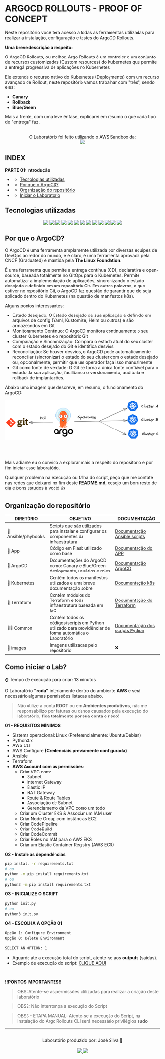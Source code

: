 # ARGOCD ROLLOUTS - PROOF OF CONCEPT

Neste repositório você terá acesso a todas as ferramentas utilizadas para realizar a instalação, configuração e testes do ArgoCD Rollouts.

**Uma breve descrição a respeito:**

O ArgoCD Rollouts, ou melhor, Argo Rollouts é um controler e um conjunto de recursos customizados (Custom resources) do Kubernetes que permite a entregá progressiva de aplicações no Kubernetes.

Ele extende o recurso nativo do Kubernetes (Deployments) com um recurso avançado de Rollout, neste repositório vamos trabalhar com "três", sendo eles:

* **Canary**
* **Rollback**
* **Blue/Green**

Mais a frente, com uma leve ênfase, explicarei em resumo o que cada tipo de "entrega" faz. <br><br>

<div align="center">
    O Laboratório foi feito utilizando o AWS Sandbox da:
    <br><img src="https://img.shields.io/badge/Pluralsight-F15B2A?logo=pluralsight&logoColor=fff">
</div>

## INDEX

**PARTE 01: Introdução**
*   * [Tecnologias utilizadas](#tecnologias-utilizadas)
*   * [Por que o ArgoCD?](#por-que-o-argocd)
*   * [Organização do repositório](#organização-do-repositório)
*   * [Iniciar o Laboratorio](#como-iniciar-o-lab)


## Tecnologias utilizadas

<div align="center">
    <img src="https://img.shields.io/badge/Argo%20CD-1e0b3e?style=for-the-badge&logo=argo&logoColor=#d16044">
    <img src="https://img.shields.io/badge/GitHub-100000?style=for-the-badge&logo=github&logoColor=white">
    <img src="https://img.shields.io/badge/GIT-E44C30?style=for-the-badge&logo=git&logoColor=white">
    <img src="https://img.shields.io/badge/Markdown-000?style=for-the-badge&logo=markdown">
    <img src="https://img.shields.io/badge/yaml-%23ffffff.svg?style=for-the-badge&logo=yaml&logoColor=151515">
    <img src="https://img.shields.io/badge/python-3670A0?style=for-the-badge&logo=python&logoColor=ffdd54">
    <img src="https://img.shields.io/badge/flask-%23000.svg?style=for-the-badge&logo=flask&logoColor=white">
    <img src="https://img.shields.io/badge/Linux-000?style=for-the-badge&logo=linux&logoColor=FCC624">
    <img src="https://custom-icon-badges.demolab.com/badge/AWS-%23FF9900.svg?logo=aws&logoColor=white">
    <img src="https://img.shields.io/badge/Kubernetes-326CE5?logo=kubernetes&logoColor=fff">
    <img src="https://img.shields.io/badge/Docker-2496ED?logo=docker&logoColor=fff">
    <img src="https://img.shields.io/badge/Terraform-844FBA?logo=terraform&logoColor=fff">
    <img src="https://custom-icon-badges.demolab.com/badge/Visual%20Studio%20Code-0078d7.svg?logo=vsc&logoColor=white">

</div>

## Por que o ArgoCD?

O ArgoCD é uma ferramenta amplamente utilizada por diversas equipes de DevOps ao redor do mundo, e é claro, é uma ferramenta aprovada pela CNCF (Graduated) e mantida pela **The Linux Foundation**.

É uma ferramenta que permite a entrega contínua (CD), declarativa e open-source, baseada totalmente no GitOps para o Kubernetes. Permite automatizar a implementação de aplicações, sincronizando o estado desejado e definido em um repositório Git. Em outras palavras, o que estiver no repositório Git, o ArgoCD faz questão de garantir que ele seja aplicado dentro do Kubernetes (na questão de manifestos k8s).

Alguns pontos interessantes:

* Estado desejado: O Estado desejado de sua aplicação é definido em arquivos de config (Yaml, Kustomize, Helm ou outros) e são armazeandos em Git
* Monitoramento Contínuo: O ArgoCD monitora continuamente o seu cluster Kubernetes e o repositório Git
* Comparação e Sincronização: Compara o estado atual do seu cluster com o estado desejado do Git e identifica desvios
* Reconciliação: Se houver desvios, o ArgoCD pode automaticamente reconciliar (sincronizar) o estado do seu cluster com o estado desejado ou, opcionalmente, permitir que um operador faça isso manualmente 
* Git como fonte de verdade: O Git se torna a única fonte confiável para o estado da sua aplicação, facilitando o versionamento, auditoria e rollback de implantações. 

Abaixo uma imagem que descreve, em resumo, o funcionamento do ArgoCD: <br>

<img src="./images/ArgoCD-topology.png">

<br><br>

Mais adiante eu o convido a explorar mais a respeito do repositorio e por fim iniciar esse laboratório.

Qualquer problema na execução ou falha do script, peço que me contate nas redes que deixarei no fim deste **README.md**, desejo um bom resto de dia e bons estudos à você! 👍

## Organização do repositório

| DIRETÓRIO | OBJETIVO | DOCUMENTAÇÃO
---| ---| ---|
📁 Ansible/playbooks | Scripts que são utilizados para instalar e configurar os componentes da infraestrutura | [Documentação Ansible scripts](./Ansible/)
📁 App | Código em Flask utilizado como base | [Documentação do APP](./app/)
📁 ArgoCD | Documentações do ArgoCD como: Canary e Blue/Green deployments, usuários e roles | [Documentação ArgoCD](./ArgoCD/)
📁 Kubernetes | Contém todos os manifestos utilizados e uma breve documentação sobre | [Documentação k8s](./Kubernetes/)
📁 Terraform | Contém módulos do Terraform e toda infraestrutura baseada em IaC | [Documentação do Terraform](./Terraform/)
📁🐍 Common | Contém todos os códigos/scripts em Python utilizado para providênciar de forma automática o Laboratório | [Documentação dos scripts Python](./common/)
📁 images | Imagens utilizadas pelo repositório | ❌ 


## Como iniciar o Lab?

⌚️ Tempo de execução para criar: 13 minutos

O Laboratório **"roda"** interiamente dentro do ambiente **AWS** e será necessário algumas permissões listadas abaixo. 

> Não utilize a conta **ROOT** ou em **Ambientes produtivos**, não me responsabilizo por faturas ou danos causados pela execução do laboratório, **fica totalmente por sua conta e risco**!

**01 - REQUISITOS MÍNIMOS**

- Sistema operacional: Linux (Preferencialmente: Ubuntu/Debian)
- Python3.x
- AWS CLI
- AWS Configure **(Credenciais previamente configurada)**
- Ansible
- Terraform
- **AWS Account com as permissões**: <br>
    - Criar VPC com:
        - Subnet
        - Internet Gateway
        - Elastic IP
        - NAT Gateway
        - Route & Route Tables
        - Associação de Subnet
        - Gerenciamento da VPC como um todo
    - Criar um Cluster EKS & Associar um IAM user
    - Criar Node Group com instâncias EC2
    - Criar CodePipeline
    - Criar CodeBuild
    - Criar CodeCommit
    - Criar Roles no IAM para o AWS EKS
    - Criar um Elastic Container Registry (AWS ECR)



**02 - Instale as dependências**
```bash
pip install -r requirements.txt
# ou
python -m pip install requirements.txt
# ou
python3 -m pip install requirements.txt
```

**03 - INICIALIZE O SCRIPT**
```bash
python init.py
# ou
python3 init.py
```

**04 - ESCOLHA A OPÇÃO 01**
```bash
Opção 1: Configure Environment
Opção 0: Delete Environment

SELECT AN OPTION: 1
```

* Aguarde até a execução total do script, atente-se aos **outputs** (saídas).
* Exemplo de execução do script: [CLIQUE AQUI](./images/script-exec.png)

<br>

**‼️PONTOS IMPORTANTES‼️**

> OBS: Atente-se as permissões utilizadas para realizar a criação deste laboratório

> OBS2: Não interrompa a execução do Script

> OBS3 - ETAPA MANUAL: Atente-se a execução do Script, na instalação do Argo Rollouts CLI será necessário privilégios **sudo**



---
<br>

<div align="center">
    Laboratório produzido por: José Silva 🚀
    <br><br>
    <a href="https://www.linkedin.com/in/jgsiqueiraa/">
        <img src="https://img.shields.io/badge/-LinkedIn-0A66C2?logo=linkedin&logoColor=white&style=for-the-badge" />
    </a>
    <a href="https://github.com/cl0uD-C1SC0">
        <img src="https://img.shields.io/badge/-GitHub-181717?logo=github&logoColor=white&style=for-the-badge" />
    </a>
</div>
